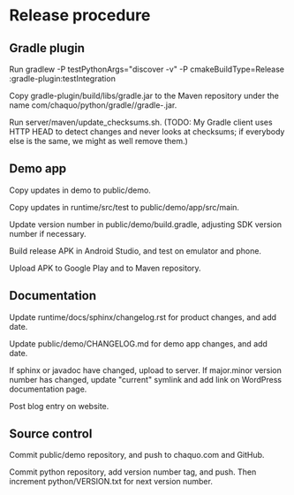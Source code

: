 # Release procedure


## Gradle plugin

Run gradlew -P testPythonArgs="discover -v" -P cmakeBuildType=Release :gradle-plugin:testIntegration

Copy gradle-plugin/build/libs/gradle.jar to the Maven repository under the name
com/chaquo/python/gradle/<version>/gradle-<version>.jar.

Run server/maven/update_checksums.sh. (TODO: My Gradle client uses HTTP HEAD to detect changes
and never looks at checksums; if everybody else is the same, we might as well remove them.)


## Demo app

Copy updates in demo to public/demo.

Copy updates in runtime/src/test to public/demo/app/src/main.

Update version number in public/demo/build.gradle, adjusting SDK version number if necessary.

Build release APK in Android Studio, and test on emulator and phone.

Upload APK to Google Play and to Maven repository.


## Documentation

Update runtime/docs/sphinx/changelog.rst for product changes, and add date.

Update public/demo/CHANGELOG.md for demo app changes, and add date.

If sphinx or javadoc have changed, upload to server. If major.minor version number has changed,
update "current" symlink and add link on WordPress documentation page.

Post blog entry on website.


## Source control

Commit public/demo repository, and push to chaquo.com and GitHub.

Commit python repository, add version number tag, and push. Then increment
python/VERSION.txt for next version number.
